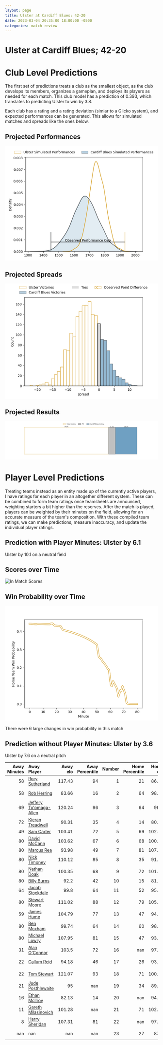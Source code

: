 ```yaml
---  
layout: page  
title: Ulster at Cardiff Blues; 42-20  
date: 2023-03-04 20:35:00 18:00:00 -0500  
categories: match review  
---
```

# Ulster at Cardiff Blues; 42-20

# Club Level Predictions


The first set of predictions treats a club as the smallest object, as the club develops its members, organizes a gameplan, and deploys its players as needed for each match. This club model has a prediction of 0.393, which translates to predicting Ulster to win by 3.8.

Each club has a rating and a rating deviation (simiar to a Glicko system), and expected performances can be generated. This allows for simulated matches and spreads like the ones below.
## Projected Performances


![Projected Performances](plots/performances_2023-03-04-CardiffBlues-Ulster.png)
## Projected Spreads


![Projected Spreads](plots/spreads_2023-03-04-CardiffBlues-Ulster.png)
## Projected Results


![Projected Results](plots/resultbar_2023-03-04-CardiffBlues-Ulster.png)
# Player Level Predictions


Treating teams instead as an entity made up of the currently active players, I have ratings for each player in an altogether different system. These can be combined to form team ratings once teamsheets are announced, weighting starters a bit higher than the reserves. After the match is played, players can be weighted by their minutes on the field, allowing for an accurate measure of the team's composition. With these compiled team ratings, we can make predictions, measure inaccuracy, and update the individual player ratings.
## Prediction with Player Minutes: Ulster by 6.1


Ulster by 10.1 on a neutral field
## Scores over Time


![In Match Scores](plots/recap_scores_2023-03-04-CardiffBlues-Ulster.png)
## Win Probability over Time


![In Match Predictions](plots/recap_prob_2023-03-04-CardiffBlues-Ulster.png)

There were 6 large changes in win probability in this match
## Prediction without Player Minutes: Ulster by 3.6


Ulster by 7.6 on a neutral pitch



|   Away Minutes | Away Player                                                                 |   Away elo |   Away Percentile |   Number |   Home Percentile |   Home elo | Home Player                                                         |   Home Minutes |
|---------------:|:----------------------------------------------------------------------------|-----------:|------------------:|---------:|------------------:|-----------:|:--------------------------------------------------------------------|---------------:|
|             58 | [Rory Sutherland](..//playerfiles//RorySutherland_cleaned.md)               |     117.43 |                94 |        1 |                21 |      86.32 | [Rhys Carre](..//playerfiles//RhysCarre_cleaned.md)                 |             53 |
|             58 | [Rob Herring](..//playerfiles//RobHerring_cleaned.md)                       |      83.66 |                16 |        2 |                64 |      98.73 | [Kristian Dacey](..//playerfiles//KristianDacey_cleaned.md)         |             54 |
|             69 | [Jeffery To'omaga-Allen](..//playerfiles//JefferyTo'omaga-Allen_cleaned.md) |     120.24 |                96 |        3 |                64 |      98.1  | [Dillon Lewis](..//playerfiles//DillonLewis_cleaned.md)             |             53 |
|             72 | [Kieran Treadwell](..//playerfiles//KieranTreadwell_cleaned.md)             |      90.31 |                35 |        4 |                14 |      80.43 | [Lopeti Timani](..//playerfiles//LopetiTimani_cleaned.md)           |             80 |
|             49 | [Sam Carter](..//playerfiles//SamCarter_cleaned.md)                         |     103.41 |                72 |        5 |                69 |     102.22 | [Seb Davies](..//playerfiles//SebDavies_cleaned.md)                 |             56 |
|             80 | [David McCann](..//playerfiles//DavidMcCann_cleaned.md)                     |     103.62 |                67 |        6 |                68 |     100.51 | [Joshua Turnbull](..//playerfiles//JoshuaTurnbull_cleaned.md)       |             80 |
|             80 | [Marcus Rea](..//playerfiles//MarcusRea_cleaned.md)                         |      93.98 |                49 |        7 |                81 |     107.66 | [Ellis Jenkins](..//playerfiles//EllisJenkins_cleaned.md)           |             80 |
|             80 | [Nick Timoney](..//playerfiles//NickTimoney_cleaned.md)                     |     110.12 |                85 |        8 |                35 |      91.12 | [James Ratti](..//playerfiles//JamesRatti_cleaned.md)               |             56 |
|             80 | [Nathan Doak](..//playerfiles//NathanDoak_cleaned.md)                       |     100.35 |                68 |        9 |                72 |     101.83 | [Lloyd Williams](..//playerfiles//LloydWilliams_cleaned.md)         |             25 |
|             80 | [Billy Burns](..//playerfiles//BillyBurns_cleaned.md)                       |      92.2  |                42 |       10 |                15 |      81.23 | [Jarrod Evans](..//playerfiles//JarrodEvans_cleaned.md)             |             80 |
|             64 | [Jacob Stockdale](..//playerfiles//JacobStockdale_cleaned.md)               |      99.8  |                64 |       11 |                52 |      95.78 | [Jason Harries](..//playerfiles//JasonHarries_cleaned.md)           |             80 |
|             80 | [Stewart Moore](..//playerfiles//StewartMoore_cleaned.md)                   |     111.02 |                88 |       12 |                79 |     105.96 | [Max Llewellyn](..//playerfiles//MaxLlewellyn_cleaned.md)           |             80 |
|             59 | [James Hume](..//playerfiles//JamesHume_cleaned.md)                         |     104.79 |                77 |       13 |                47 |      94.03 | [Rey Lee-Lo](..//playerfiles//ReyLee-Lo_cleaned.md)                 |             66 |
|             80 | [Ben Moxham](..//playerfiles//BenMoxham_cleaned.md)                         |      99.74 |                64 |       14 |                60 |      98.85 | [Owen Lane](..//playerfiles//OwenLane_cleaned.md)                   |             80 |
|             80 | [Michael Lowry](..//playerfiles//MichaelLowry_cleaned.md)                   |     107.95 |                81 |       15 |                47 |      93.01 | [Ben Thomas](..//playerfiles//BenThomas_cleaned.md)                 |             64 |
|             31 | [Alan O'Connor](..//playerfiles//AlanO'Connor_cleaned.md)                   |     103.5  |                72 |       16 |               nan |      97.88 | [Ellis Bevan](..//playerfiles//EllisBevan_cleaned.md)               |             55 |
|             22 | [Callum Reid](..//playerfiles//CallumReid_cleaned.md)                       |      94.18 |                46 |       17 |                26 |      93.63 | [Kieran Assirati](..//playerfiles//KieranAssirati_cleaned.md)       |             27 |
|             22 | [Tom Stewart](..//playerfiles//TomStewart_cleaned.md)                       |     121.07 |                93 |       18 |                71 |     100.95 | [Corey Domachowski](..//playerfiles//CoreyDomachowski_cleaned.md)   |             27 |
|             21 | [Jude Posthlewaite](..//playerfiles//JudePosthlewaite_cleaned.md)           |      95    |               nan |       19 |                34 |      89.98 | [Liam Belcher](..//playerfiles//LiamBelcher_cleaned.md)             |             26 |
|             16 | [Ethan McIlroy](..//playerfiles//EthanMcIlroy_cleaned.md)                   |      82.13 |                14 |       20 |               nan |      94.94 | [Shane Lewis-Hughes](..//playerfiles//ShaneLewis-Hughes_cleaned.md) |             24 |
|             11 | [Gareth Milasinovich](..//playerfiles//GarethMilasinovich_cleaned.md)       |     101.28 |               nan |       21 |                71 |     102.96 | [Teddy Williams](..//playerfiles//TeddyWilliams_cleaned.md)         |             24 |
|              8 | [Harry Sheridan](..//playerfiles//HarrySheridan_cleaned.md)                 |     107.31 |                81 |       22 |               nan |      97.71 | [Matthew Morgan](..//playerfiles//MatthewMorgan_cleaned.md)         |             16 |
|            nan | nan                                                                         |     nan    |               nan |       23 |                27 |      87.5  | [Aled Summerhill](..//playerfiles//AledSummerhill_cleaned.md)       |             14 |

